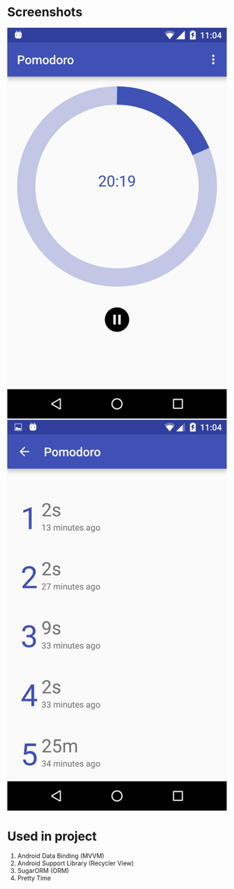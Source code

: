 # Screenshots
![Main Screen](screenshots/main.png)
![Statistics Screen](screenshots/statistics.png)

# Used in project
1. Android Data Binding (MVVM)
2. Android Support Library (Recycler View)
3. SugarORM (ORM)
4. Pretty Time
